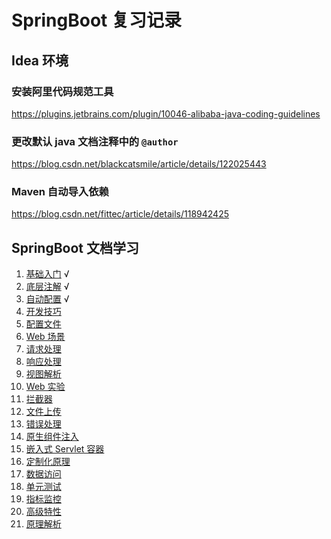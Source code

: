 # SpringBoot 复习记录
## Idea 环境
### 安装阿里代码规范工具
https://plugins.jetbrains.com/plugin/10046-alibaba-java-coding-guidelines
### 更改默认 java 文档注释中的 `@author`
https://blog.csdn.net/blackcatsmile/article/details/122025443
### Maven 自动导入依赖
https://blog.csdn.net/fittec/article/details/118942425
## SpringBoot 文档学习
1. [基础入门](./markdown/1.md) √
2. [底层注解](./markdown/2.md) √
3. [自动配置](./markdown/3.md) √
4. [开发技巧]()
5. [配置文件]()
6. [Web 场景]()
7. [请求处理]()
8. [响应处理]()
9. [视图解析]()
10. [Web 实验]()
11. [拦截器]()
12. [文件上传]()
13. [错误处理]()
14. [原生组件注入]()
15. [嵌入式 Servlet 容器]()
16. [定制化原理]()
17. [数据访问]()
18. [单元测试]()
19. [指标监控]()
20. [高级特性]()
21. [原理解析]()